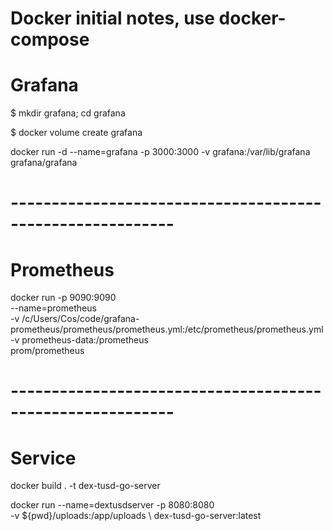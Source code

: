 
# Docker initial notes, use docker-compose

# Grafana

$ mkdir grafana; cd grafana

$ docker volume create grafana

docker run -d --name=grafana -p 3000:3000 -v grafana:/var/lib/grafana grafana/grafana

# ----------------------------------------------------------

# Prometheus 

docker run -p 9090:9090 \
    --name=prometheus \
    -v /c/Users/Cos/code/grafana-prometheus/prometheus/prometheus.yml:/etc/prometheus/prometheus.yml \
    -v prometheus-data:/prometheus \
    prom/prometheus

# ----------------------------------------------------------

# Service

docker build . -t dex-tusd-go-server

docker run --name=dextusdserver -p 8080:8080 \
 -v ${pwd}/uploads:/app/uploads \ 
 dex-tusd-go-server:latest

